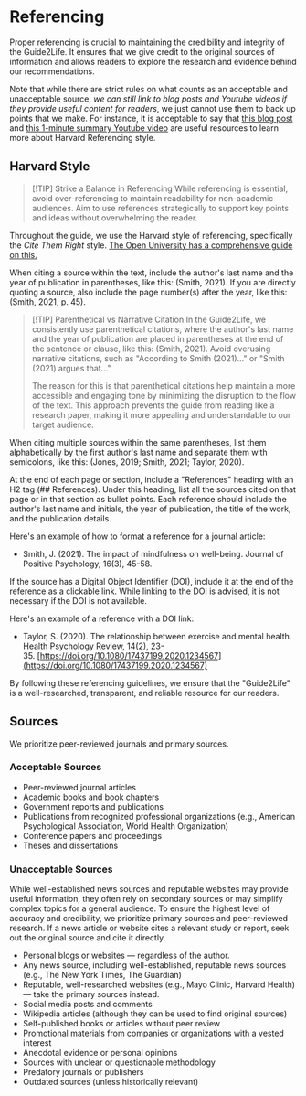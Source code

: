 # Referencing

Proper referencing is crucial to maintaining the credibility and integrity of the Guide2Life. It ensures that we give credit to the original sources of information and allows readers to explore the research and evidence behind our recommendations.

Note that while there are strict rules on what counts as an acceptable and unacceptable source, *we can still link to blog posts and Youtube videos if they provide useful content for readers*, we just cannot use them to back up points that we make. For instance, it is acceptable to say that [this blog post  ](https://emanuele.cc/harvard-referencing-guide/) and [this 1-minute summary Youtube video](https://www.youtube.com/watch?v=AVeRlhG9gB8) are useful resources to learn more about Harvard Referencing style. 

## Harvard Style

> [!TIP] Strike a Balance in Referencing
> While referencing is essential, avoid over-referencing to maintain readability for non-academic audiences. Aim to use references strategically to support key points and ideas without overwhelming the reader.

Throughout the guide, we use the Harvard style of referencing, specifically the *Cite Them Right* style. [The Open University has a comprehensive guide on this.](https://www5.open.ac.uk/library/referencing-and-plagiarism/quick-guide-to-harvard-referencing-cite-them-right)

When citing a source within the text, include the author's last name and the year of publication in parentheses, like this: (Smith, 2021). If you are directly quoting a source, also include the page number(s) after the year, like this: (Smith, 2021, p. 45).

> [!TIP] Parenthetical vs Narrative Citation 
> In the Guide2Life, we consistently use parenthetical citations, where the author's last name and the year of publication are placed in parentheses at the end of the sentence or clause, like this: (Smith, 2021). Avoid overusing narrative citations, such as "According to Smith (2021)..." or "Smith (2021) argues that..."
> 
>The reason for this is that parenthetical citations help maintain a more accessible and engaging tone by minimizing the disruption to the flow of the text. This approach prevents the guide from reading like a research paper, making it more appealing and understandable to our target audience.


When citing multiple sources within the same parentheses, list them alphabetically by the first author's last name and separate them with semicolons, like this: (Jones, 2019; Smith, 2021; Taylor, 2020).

At the end of each page or section, include a "References" heading with an H2 tag (## References). Under this heading, list all the sources cited on that page or in that section as bullet points. Each reference should include the author's last name and initials, the year of publication, the title of the work, and the publication details.

Here's an example of how to format a reference for a journal article:

- Smith, J. (2021). The impact of mindfulness on well-being. Journal of Positive Psychology, 16(3), 45-58.

If the source has a Digital Object Identifier (DOI), include it at the end of the reference as a clickable link. While linking to the DOI is advised, it is not necessary if the DOI is not available.

Here's an example of a reference with a DOI link:

- Taylor, S. (2020). The relationship between exercise and mental health. Health Psychology Review, 14(2), 23-35. [https://doi.org/10.1080/17437199.2020.1234567](https://doi.org/10.1080/17437199.2020.1234567)

By following these referencing guidelines, we ensure that the "Guide2Life" is a well-researched, transparent, and reliable resource for our readers.

##  Sources

We prioritize peer-reviewed journals and primary sources. 

### Acceptable Sources

- Peer-reviewed journal articles
- Academic books and book chapters
- Government reports and publications
- Publications from recognized professional organizations (e.g., American Psychological Association, World Health Organization)
- Conference papers and proceedings
- Theses and dissertations

### Unacceptable Sources

While well-established news sources and reputable websites may provide useful information, they often rely on secondary sources or may simplify complex topics for a general audience. To ensure the highest level of accuracy and credibility, we prioritize primary sources and peer-reviewed research. If a news article or website cites a relevant study or report, seek out the original source and cite it directly.

- Personal blogs or websites — regardless of the author. 
- Any news source, including well-established, reputable news sources (e.g., The New York Times, The Guardian)
- Reputable, well-researched websites (e.g., Mayo Clinic, Harvard Health) — take the primary sources instead. 
- Social media posts and comments
- Wikipedia articles (although they can be used to find original sources)
- Self-published books or articles without peer review
- Promotional materials from companies or organizations with a vested interest
- Anecdotal evidence or personal opinions
- Sources with unclear or questionable methodology
- Predatory journals or publishers
- Outdated sources (unless historically relevant)